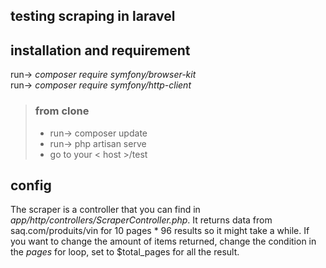 ## testing scraping in laravel

## installation and requirement

run-> *composer require symfony/browser-kit*  
run-> *composer require symfony/http-client*  

> ### from clone
> * run-> composer update
> * run-> php artisan serve
> * go to your < host >/test

## config

The scraper is a controller that you can find in *app/http/controllers/ScraperController.php*. 
It returns data from saq.com/produits/vin for 10 pages * 96 results so it might take a while. If you want to change the amount of items returned, change the condition in the *pages* for loop, set to $total_pages for all the result.